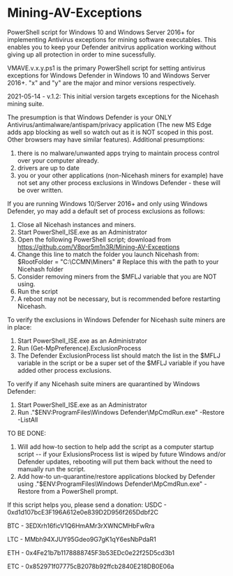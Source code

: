# Mining-AV-Exceptions
PowerShell script for Windows 10 and Windows Server 2016+ for implementing Antivirus exceptions for mining software executables.  This enables you to keep your Defender anitvirus application working without giving up all protection in order to mine sucessfully.

VMAVE.v.x.y.ps1 is the primary PowerShell script for setting antivirus exceptions for Windows Defender in Windows 10 and Windows Server 2016+. "x" and "y" are the major and minor versions respectively.

2021-05-14 - v.1.2: This initial version targets exceptions for the Nicehash mining suite.

The presumption is that Windows Defender is your ONLY Antivirus/antimalware/antispam/privacy application (The new MS Edge adds app blocking as well so watch out as it is NOT scoped in this post.  Other browsers may have similar features).  Additional presumptions:
1. there is no malware/unwanted apps trying to maintain process control over your computer already.
2. drivers are up to date
3. you or your other applications (non-Nicehash miners for example) have not set any other process exclusions in Windows Defender - these will be over written.

If you are running Windows 10/Server 2016+ and only using Windows Defender, yo may add a default set of process exclusions as follows:
1. Close all Nicehash instances and miners.
2. Start PowerShell_ISE.exe as an Administrator
3. Open the following PowerShell script; download from https://github.com/V8por5m1n3R/Mining-AV-Exceptions
4. Change this line to match the folder you launch Nicehash from: $RootFolder = "C:\CCMN\Miners" # Replace this with the path to your Nicehash folder
5. Consider removing miners from the $MFLJ variable that you are NOT using.
6. Run the script
7. A reboot may not be necessary, but is recommended before restarting Nicehash.

To verify the exclusions in Windows Defender for Nicehash suite miners are in place:
1. Start PowerShell_ISE.exe as an Administrator
2. Run (Get-MpPreference).ExclusionProcess
3. The Defender ExclusionProcess list should match the list in the $MFLJ variable in the script or be a super set of the $MFLJ variable if you have added other process exclusions.

To verify if any Nicehash suite miners are quarantined by Windows Defender:
1. Start PowerShell_ISE.exe as an Administrator
2. Run ."$ENV:ProgramFiles\Windows Defender\MpCmdRun.exe" -Restore -ListAll

TO BE DONE:
1. Will add how-to section to help add the script as a computer startup script -- if your ExlusionsProcess list is wiped by future Windows and/or Defender updates, rebooting will put them back without the need to manually run the script.
2. Add how-to un-quarantine/restore applications blocked by Defender using ."$ENV:ProgramFiles\Windows Defender\MpCmdRun.exe" -Restore from a PowerShell prompt.

If this script helps you, please send a donation:
USDC - 0xd1d107bcE3F196A612e0e839D2D956f265Ddbf2C

BTC - 3EDXrh16ficV1Q6HmAMr3rXWNCMHbFwRra

LTC - MMbh94XJUY95Gdeo9G7gK1qY6esNbPdaR1 

ETH - 0x4Fe21b7b1178888745F3b53EDc0e22f25D5cd3b1

ETC - 0x852971f07775cB2078b92ffcb2840E218DB0E06a
